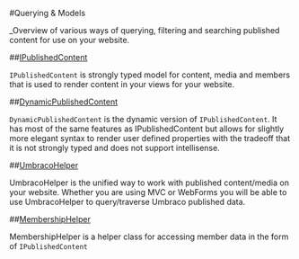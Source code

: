 #Querying & Models

_Overview of various ways of querying, filtering and searching published content for use on your website. 

##[IPublishedContent](IPublishedContent/index.md)

`IPublishedContent` is strongly typed model for content, media and members that is used to render content in your views for your website. 

##[DynamicPublishedContent](DynamicPublishedContent/index.md)

`DynamicPublishedContent` is the dynamic version of `IPublishedContent`. It has most of the same features as IPublishedContent but allows 
for slightly more elegant syntax to render user defined properties with the tradeoff that it is not strongly typed and does not support intellisense.

##[UmbracoHelper](UmbracoHelper/index.md)

UmbracoHelper is the unified way to work with published content/media on your website. 
Whether you are using MVC or WebForms you will be able to use UmbracoHelper to query/traverse Umbraco published data.

##[MembershipHelper](MemberShipHelper/index.md)

MembershipHelper is a helper class for accessing member data in the form of `IPublishedContent`
